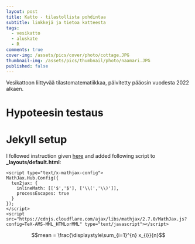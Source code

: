 ```yaml
---
layout: post
title: Katto - tilastollista pohdintaa
subtitle: linkkejä ja tietoa katteesta
tags:
  - vesikatto
  - aluskate
  - R
comments: true
cover-img: /assets/pics/cover/photo/cottage.JPG
thumbnail-img: /assets/pics/thumbnail/photo/naamari.JPG
published: false
---
```


Vesikattoon liittyvää tilastomatematiikkaa, päivitetty pääosin vuodesta 2022 alkaen.



# Hypoteesin testaus




# Jekyll setup

I followed instruction given [here](http://zjuwhw.github.io/2017/06/04/MathJax.html) and added following script to **_layouts/default.html**:

~~~
<script type="text/x-mathjax-config">
MathJax.Hub.Config({
  tex2jax: {
    inlineMath: [['$','$'], ['\\(','\\)']],
    processEscapes: true
  }
});
</script>
<script src="https://cdnjs.cloudflare.com/ajax/libs/mathjax/2.7.0/MathJax.js?config=TeX-AMS-MML_HTMLorMML" type="text/javascript"></script>

~~~

$$mean = \frac{\displaystyle\sum_{i=1}^{n} x_{i}}{n}$$

